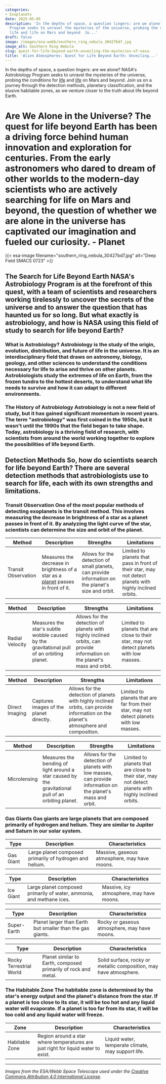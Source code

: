 ```yaml
---
categories:
- Exoplanets
date: 2025-05-05
description: 'In the depths of space, a question lingers: are we alone? NASA''s Astrobiology
  Program seeks to unravel the mysteries of the universe, probing the conditions for
  life and life on Mars and beyond  Jo...'
draft: false
image: /images/esa-webb/southern_ring_nebula_30427bd7.jpg
image_alt: Southern Ring Nebula
slug: quest-for-life-beyond-earth-unveiling-the-mysteries-of-nasa-
title: 'Alien Atmospheres: Quest for Life Beyond Earth: Unveiling...'
---
```


In the depths of space, a question lingers: are we alone? NASA's Astrobiology Program seeks to unravel the mysteries of the universe, probing the conditions for [life](/blog/the-exoplanet-revolution-our-quest-for-life-beyond-earth) and [life](/blog/astrobiology-and-the-search-for-life-beyond-earth) on Mars and beyond. Join us on a journey through the detection methods, planetary classification, and the elusive habitable zones, as we venture closer to the truth about life beyond Earth.

# Are We Alone in the Universe? The quest for life beyond Earth has been a driving force behind human innovation and exploration for centuries. From the early astronomers who dared to dream of other worlds to the modern-day scientists who are actively searching for life on Mars and beyond, the question of whether we are alone in the universe has captivated our imagination and fueled our curiosity. - Planet
{{< esa-image filename="southern_ring_nebula_30427bd7.jpg" alt="Deep Field SMACS 0723" >}}



 ## The Search for Life Beyond Earth NASA's Astrobiology Program is at the forefront of this quest, with a team of scientists and researchers working tirelessly to uncover the secrets of the universe and to answer the question that has haunted us for so long. But what exactly is astrobiology, and how is NASA using this field of study to search for life beyond Earth?

 ### What is Astrobiology? Astrobiology is the study of the origin, evolution, distribution, and future of life in the universe. It is an interdisciplinary field that draws on astronomy, biology, geology, and other sciences to understand the conditions necessary for life to arise and thrive on other planets. Astrobiologists study the extremes of life on Earth, from the frozen tundra to the hottest deserts, to understand what life needs to survive and how it can adapt to different environments.

 ### The History of Astrobiology Astrobiology is not a new field of study, but it has gained significant momentum in recent years. The term "astrobiology" was first coined in the 1950s, but it wasn't until the 1990s that the field began to take shape. Today, astrobiology is a thriving field of research, with scientists from around the world working together to explore the possibilities of life beyond Earth.

 ## Detection Methods So, how do scientists search for life beyond Earth? There are several detection methods that astrobiologists use to search for life, each with its own strengths and limitations.

 ### Transit Observation One of the most popular methods of detecting exoplanets is the transit method. This involves measuring the decrease in brightness of a star as a planet passes in front of it. By analyzing the light curve of the star, scientists can determine the size and orbit of the planet.

 | **Method** | **Description** | **Strengths** | **Limitations** |
| --- | --- | --- | --- |
| Transit Observation | Measures the decrease in brightness of a star as a [planet](/blog/exoplanets-and-the-search-for-life-beyond-earth) passes in front of it. | Allows for the detection of small planets, can provide information on the planet's size and orbit. | Limited to planets that pass in front of their star, may not detect planets with highly inclined orbits. | ### Radial Velocity Another method of detecting exoplanets is the radial velocity method. This involves measuring the star's subtle wobble caused by the gravitational pull of an orbiting planet. By analyzing the star's spectrum, scientists can determine the planet's mass and orbit.

 | **Method** | **Description** | **Strengths** | **Limitations** |
| --- | --- | --- | --- |
| Radial Velocity | Measures the star's subtle wobble caused by the gravitational pull of an orbiting planet. | Allows for the detection of planets with highly inclined orbits, can provide information on the planet's mass and orbit. | Limited to planets that are close to their star, may not detect planets with low masses. | ### Direct Imaging Direct imaging is a method of detecting exoplanets that involves capturing images of the planet directly. This can be done using powerful telescopes and advanced imaging techniques.

 | **Method** | **Description** | **Strengths** | **Limitations** |
| --- | --- | --- | --- |
| Direct Imaging | Captures images of the planet directly. | Allows for the detection of planets with highly inclined orbits, can provide information on the planet's atmosphere and composition. | Limited to planets that are far from their star, may not detect planets with low masses. | ### Microlensing Microlensing is a method of detecting exoplanets that involves measuring the bending of light around a star caused by the gravitational pull of an orbiting planet.

 | **Method** | **Description** | **Strengths** | **Limitations** |
| --- | --- | --- | --- |
| Microlensing | Measures the bending of light around a star caused by the gravitational pull of an orbiting planet. | Allows for the detection of planets with low masses, can provide information on the planet's mass and orbit. | Limited to planets that are close to their star, may not detect planets with highly inclined orbits. | ## Planetary Classification Once an exoplanet is detected, scientists can begin to classify it based on its characteristics. There are several types of exoplanets, each with its own unique features.

 ### Gas Giants Gas giants are large planets that are composed primarily of hydrogen and helium. They are similar to Jupiter and Saturn in our solar system.

 | **Type** | **Description** | **Characteristics** |
| --- | --- | --- |
| Gas Giant | Large planet composed primarily of hydrogen and helium. | Massive, gaseous atmosphere, may have moons. | ### Ice Giants Ice giants are large planets that are composed primarily of water, ammonia, and methane ices. They are similar to Uranus and Neptune in our solar system.

 | **Type** | **Description** | **Characteristics** |
| --- | --- | --- |
| Ice Giant | Large planet composed primarily of water, ammonia, and methane ices. | Massive, icy atmosphere, may have moons. | ### Super-Earths Super-Earths are planets that are larger than Earth but smaller than the gas giants. They are often referred to as "mini-Neptunes."

 | **Type** | **Description** | **Characteristics** |
| --- | --- | --- |
| Super-Earth | Planet larger than Earth but smaller than the gas giants. | Rocky or gaseous atmosphere, may have moons. | ### Rocky Terrestrial Worlds Rocky terrestrial worlds are planets that are similar to Earth. They are composed primarily of rock and metal and have a solid surface.

 | **Type** | **Description** | **Characteristics** |
| --- | --- | --- |
| Rocky Terrestrial World | Planet similar to Earth, composed primarily of rock and metal. | Solid surface, rocky or metallic composition, may have atmosphere. | ## Habitable Zones The habitable zone, also known as the "Goldilocks" zone, is the region around a star where temperatures are just right for liquid water to exist. Liquid water is essential for life as we know it, so the habitable zone is a key factor in determining whether a planet can support life.

 ### The Habitable Zone The habitable zone is determined by the star's energy output and the planet's distance from the star. If a planet is too close to its star, it will be too hot and any liquid water will evaporate. If a planet is too far from its star, it will be too cold and any liquid water will freeze.

 | **Zone** | **Description** | **Characteristics** |
| --- | --- | --- |
| Habitable Zone | Region around a star where temperatures are just right for liquid water to exist. | Liquid water, temperate climate, may support life. | ## Conclusion The search for life beyond Earth is an ongoing and dynamic field of research. From the detection methods used to find exoplanets to the classification of those planets and the search for habitable zones, astrobiologists are working tirelessly to uncover the secrets of the universe. As we continue to explore the universe and search for life beyond Earth, we may one day find the answer to the question that has haunted us for so long: are we alone in the universe?

---

*Images from the ESA/Webb Space Telescope used under the [Creative Commons Attribution 4.0 International License](https://creativecommons.org/licenses/by/4.0).*
